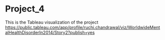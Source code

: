 # Project_4
This is the Tableau visualization of the project 
https://public.tableau.com/app/profile/ruchi.chandrawal/viz/WorldwideMentalHealthDisorderIn2014/Story2?publish=yes

